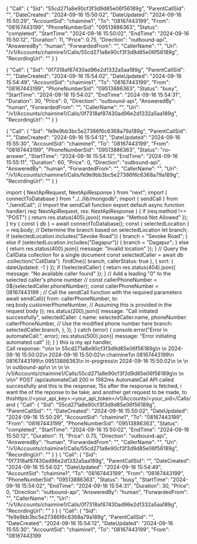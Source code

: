 {
    "Call": {
        "Sid": "55cd271a8e90cf3f3d9d85e06f56189g",
        "ParentCallSid": "",
        "DateCreated": "2024-09-16 15:50:02",
        "DateUpdated": "2024-09-16 15:50:29",
        "AccountSid": "chaimine1",
        "To": "08167443199",
        "From": "08167443199",
        "PhoneNumberSid": "09513886363",
        "Status": "completed",
        "StartTime": "2024-09-16 15:50:02",
        "EndTime": "2024-09-16 15:50:12",
        "Duration": 11,
        "Price": 0.75,
        "Direction": "outbound-api",
        "AnsweredBy": "human",
        "ForwardedFrom": "",
        "CallerName": "",
        "Uri": "/v1/Accounts/chaimine1/Calls/55cd271a8e90cf3f3d9d85e06f56189g",
        "RecordingUrl": ""
    }
}   


{
    "Call": {
        "Sid": "0f7318af87430ad96e2d1332a5aa189g",
        "ParentCallSid": "",
        "DateCreated": "2024-09-16 15:54:02",
        "DateUpdated": "2024-09-16 15:54:49",
        "AccountSid": "chaimine1",
        "To": "08167443199",
        "From": "08167443199",
        "PhoneNumberSid": "09513886363",
        "Status": "busy",
        "StartTime": "2024-09-16 15:54:02",
        "EndTime": "2024-09-16 15:54:31",
        "Duration": 30,
        "Price": 0,
        "Direction": "outbound-api",
        "AnsweredBy": "human",
        "ForwardedFrom": "",
        "CallerName": "",
        "Uri": "/v1/Accounts/chaimine1/Calls/0f7318af87430ad96e2d1332a5aa189g",
        "RecordingUrl": ""
    }
}

{
    "Call": {
        "Sid": "fe9e9bb3bc5e27386f6c6368a79a189g",
        "ParentCallSid": "",
        "DateCreated": "2024-09-16 15:54:12",
        "DateUpdated": "2024-09-16 15:55:30",
        "AccountSid": "chaimine1",
        "To": "08167443199",
        "From": "08167443199",
        "PhoneNumberSid": "09513886363",
        "Status": "no-answer",
        "StartTime": "2024-09-16 15:54:12",
        "EndTime": "2024-09-16 15:55:11",
        "Duration": 60,
        "Price": 0,
        "Direction": "outbound-api",
        "AnsweredBy": "human",
        "ForwardedFrom": "",
        "CallerName": "",
        "Uri": "/v1/Accounts/chaimine1/Calls/fe9e9bb3bc5e27386f6c6368a79a189g",
        "RecordingUrl": ""
    }
}


import { NextApiRequest, NextApiResponse } from "next"; import { connectToDatabase } from "../../lib/mongodb"; import { sendCall } from "./sendCall"; // Import the sendCall function  export default async function handler(   req: NextApiRequest,   res: NextApiResponse ) {   if (req.method !== "POST") {     return res.status(405).json({ message: "Method Not Allowed" });   }    try {     const { db } = await connectToDatabase();     const { selectedLocation } = req.body;      // Determine the branch based on selectedLocation     let branch;     if (selectedLocation.includes("Sevoke Road")) {       branch = "Sevoke Road";     } else if (selectedLocation.includes("Dagapur")) {       branch = "Dagapur";     } else {       return res.status(400).json({ message: "Invalid location" });     }      // Query the CallData collection for a single document     const selectedCaller = await db       .collection("CallData")       .findOne({ branch, callerStatus: true }, { sort: { dateUpdated: -1 } });      if (!selectedCaller) {       return res.status(404).json({ message: "No available caller found" });     }      // Add a leading "0" to the selected caller's phone number     // const callerPhoneNumber = 0${selectedCaller.phoneNumber};     const callerPhoneNumber = 08167443199 ;      // Call the sendCall function with the required parameters     await sendCall({       from: callerPhoneNumber,       to: req.body.customerPhoneNumber, // Assuming this is provided in the request body     });      res.status(200).json({       message: "Call initiated successfully",       selectedCaller: {         name: selectedCaller.name,         phoneNumber: callerPhoneNumber, // Use the modified phone number here         branch: selectedCaller.branch,       },     });   } catch (error) {     console.error("Error in automateCall:", error);     res.status(500).json({ message: "Error initiating automated call" });   } }  this is my api handler,  
Call response: "<?xml version=\"1.0\" encoding=\"UTF-8\"?>\n<TwilioResponse>\n <Call>\n  <Sid>55cd271a8e90cf3f3d9d85e06f56189g</Sid>\n  <ParentCallSid/>\n  <DateCreated>2024-09-16 15:50:02</DateCreated>\n  <DateUpdated>2024-09-16 15:50:02</DateUpdated>\n  <AccountSid>chaimine1</AccountSid>\n  <To>08167443199</To>\n  <From>08167443199</From>\n  <PhoneNumberSid>09513886363</PhoneNumberSid>\n  <Status>in-progress</Status>\n  <StartTime>2024-09-16 15:50:02</StartTime>\n  <EndTime/>\n  <Duration/>\n  <Price/>\n  <Direction>outbound-api</Direction>\n  <AnsweredBy/>\n  <ForwardedFrom/>\n  <CallerName/>\n  <Uri>/v1/Accounts/chaimine1/Calls/55cd271a8e90cf3f3d9d85e06f56189g</Uri>\n  <RecordingUrl/>\n </Call>\n</TwilioResponse>\n"
 POST /api/automateCall 200 in 1562ms
AutomateCall API called successfully and this is the response, 15s after the response is fetched, i  want the <Sid> of the reponse to be take, and another get request to be made,  to thishttps://<your_api_key>:<your_api_token><subdomain>/v1/Accounts/<your_sid>/Calls/<CallSid>  and  {     "Call": {         "Sid": "55cd271a8e90cf3f3d9d85e06f56189g",         "ParentCallSid": "",         "DateCreated": "2024-09-16 15:50:02",         "DateUpdated": "2024-09-16 15:50:29",         "AccountSid": "chaimine1",         "To": "08167443199",         "From": "08167443199",         "PhoneNumberSid": "09513886363",         "Status": "completed",         "StartTime": "2024-09-16 15:50:02",         "EndTime": "2024-09-16 15:50:12",         "Duration": 11,         "Price": 0.75,         "Direction": "outbound-api",         "AnsweredBy": "human",         "ForwardedFrom": "",         "CallerName": "",         "Uri": "/v1/Accounts/chaimine1/Calls/55cd271a8e90cf3f3d9d85e06f56189g",         "RecordingUrl": ""     } }      {     "Call": {         "Sid": "0f7318af87430ad96e2d1332a5aa189g",         "ParentCallSid": "",         "DateCreated": "2024-09-16 15:54:02",         "DateUpdated": "2024-09-16 15:54:49",         "AccountSid": "chaimine1",         "To": "08167443199",         "From": "08167443199",         "PhoneNumberSid": "09513886363",         "Status": "busy",         "StartTime": "2024-09-16 15:54:02",         "EndTime": "2024-09-16 15:54:31",         "Duration": 30,         "Price": 0,         "Direction": "outbound-api",         "AnsweredBy": "human",         "ForwardedFrom": "",         "CallerName": "",         "Uri": "/v1/Accounts/chaimine1/Calls/0f7318af87430ad96e2d1332a5aa189g",         "RecordingUrl": ""     } }  {     "Call": {         "Sid": "fe9e9bb3bc5e27386f6c6368a79a189g",         "ParentCallSid": "",         "DateCreated": "2024-09-16 15:54:12",         "DateUpdated": "2024-09-16 15:55:30",         "AccountSid": "chaimine1",         "To": "08167443199",         "From": "08167443199